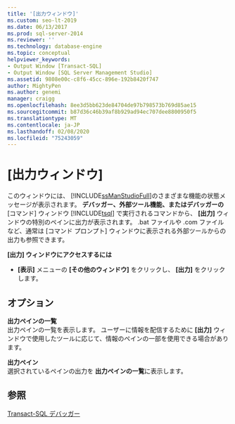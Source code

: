 ```yaml
---
title: '[出力ウィンドウ]'
ms.custom: seo-lt-2019
ms.date: 06/13/2017
ms.prod: sql-server-2014
ms.reviewer: ''
ms.technology: database-engine
ms.topic: conceptual
helpviewer_keywords:
- Output Window [Transact-SQL]
- Output Window [SQL Server Management Studio]
ms.assetid: 9808e00c-c8f6-45cc-896e-192b8420f747
author: MightyPen
ms.author: genemi
manager: craigg
ms.openlocfilehash: 8ee3d5bb623de84704de97b798573b769d85ae15
ms.sourcegitcommit: b87d36c46b39af8b929ad94ec707dee8800950f5
ms.translationtype: MT
ms.contentlocale: ja-JP
ms.lasthandoff: 02/08/2020
ms.locfileid: "75243059"
---
```

# <a name="output-window"></a>[出力ウィンドウ]
  このウィンドウには、 [!INCLUDE[ssManStudioFull](../../includes/ssmanstudiofull-md.md)]のさまざまな機能の状態メッセージが表示されます。 **デバッガー、外部ツール機能、またはデバッガーの** [コマンド] ウィンドウ [!INCLUDE[tsql](../../includes/tsql-md.md)] で実行されるコマンドから、 **[出力]** ウィンドウの特別のペインに出力が表示されます。 .bat ファイルや .com ファイルなど、通常は [コマンド プロンプト] ウィンドウに表示される外部ツールからの出力も参照できます。  
  
 **[出力] ウィンドウにアクセスするには**  
  
-   **[表示]** メニューの **[その他のウィンドウ]** をクリックし、 **[出力]** をクリックします。  
  
## <a name="options"></a>オプション  
 **出力ペインの一覧**  
 出力ペインの一覧を表示します。 ユーザーに情報を配信するために **[出力]** ウィンドウで使用したツールに応じて、情報のペインの一部を使用できる場合があります。  
  
 **出力ペイン**  
 選択されているペインの出力を **出力ペインの一覧**に表示します。  
  
## <a name="see-also"></a>参照  
 [Transact-SQL デバッガー](transact-sql-debugger.md)  
